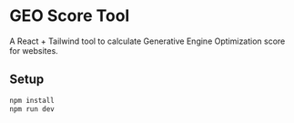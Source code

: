 # GEO Score Tool

A React + Tailwind tool to calculate Generative Engine Optimization score for websites.

## Setup

```bash
npm install
npm run dev
```
